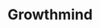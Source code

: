 <!-- wiki-header-section:start -->
# Growthmind
<!--

_The Collective Root, Green Hivemind, Botanical Consciousness_

<img src="wiki_images/Growthmind.png"><i>Visualization of interconnected plant minds forming a single consciousness</i></img>

> _"To join the Growthmind is to become more than oneself—one root among many, one thought among a thousand."_
> **—Leiqua Initiate**

A **Growthmind** is a plant-based collective consciousness, similar to a hivemind, but achieved through the consumption or integration of plant growth (such as fruit, leaves, or grass). Growthminds arise when individual plants or plant-based entities share information, will, and memory, forming a unified intelligence that can govern, defend, and adapt as a single organism.

## Characteristics

- **Distributed Intelligence:** Each member contributes to and draws from the shared mind.
- **Integration:** Sentient beings can join a Growthmind by consuming or being consumed by its plant matter.
- **Governance:** Growthminds can serve as governments or social structures, as seen in the [[Usakan Growth]] under [[Sibannac]].

## Examples

- **Sibannac:** The central Growthmind of Usaka, incorporating both plant and sentient minds.
- **Leiqua:** A phylum of Bluma specializing in psychological and social integration through interest and desire.

## Related Wiki Pages

- [[Bluma]]
- [[Leiqua]]
- [[Usakan Growth]]
- [[Sibannac]]

-->